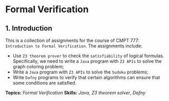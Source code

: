 # Formal Verification

## 1. Introduction

This is a collection of assignments for the course of CMPT 777: `Introduction to Formal Verification`. The assignments include:

- Use `Z3 theorem prover` to check the `satisfiability` of logical formulas. Specifically, we need to write a `Java` program with `Z3 APIs` to solve the graph coloring problem;
- Write a `Java` program with `Z3 APIs` to solve the `Sudoku` problems;
- Write `Dafny` programs to verify that certain algorithms can ensure that some conditions are satisfied.

**Topics:** _Formal Verification_
**Skills:** _Java_, _Z3 theorem solver_, _Dafny_
